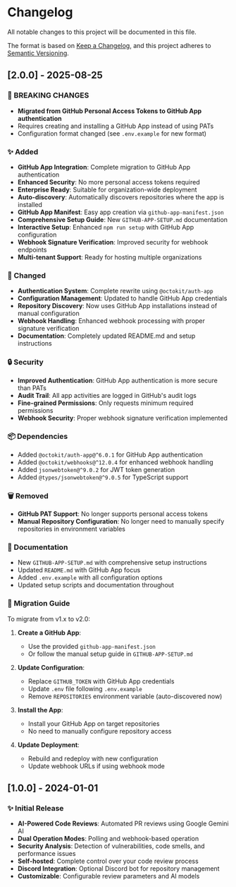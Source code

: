 # Changelog

All notable changes to this project will be documented in this file.

The format is based on [Keep a Changelog](https://keepachangelog.com/en/1.0.0/),
and this project adheres to [Semantic Versioning](https://semver.org/spec/v2.0.0.html).

## [2.0.0] - 2025-08-25

### 🔄 BREAKING CHANGES
- **Migrated from GitHub Personal Access Tokens to GitHub App authentication**
- Requires creating and installing a GitHub App instead of using PATs
- Configuration format changed (see `.env.example` for new format)

### ✨ Added
- **GitHub App Integration**: Complete migration to GitHub App authentication
- **Enhanced Security**: No more personal access tokens required
- **Enterprise Ready**: Suitable for organization-wide deployment
- **Auto-discovery**: Automatically discovers repositories where the app is installed
- **GitHub App Manifest**: Easy app creation via `github-app-manifest.json`
- **Comprehensive Setup Guide**: New `GITHUB-APP-SETUP.md` documentation
- **Interactive Setup**: Enhanced `npm run setup` with GitHub App configuration
- **Webhook Signature Verification**: Improved security for webhook endpoints
- **Multi-tenant Support**: Ready for hosting multiple organizations

### 🔧 Changed
- **Authentication System**: Complete rewrite using `@octokit/auth-app`
- **Configuration Management**: Updated to handle GitHub App credentials
- **Repository Discovery**: Now uses GitHub App installations instead of manual configuration
- **Webhook Handling**: Enhanced webhook processing with proper signature verification
- **Documentation**: Completely updated README.md and setup instructions

### 🔒 Security
- **Improved Authentication**: GitHub App authentication is more secure than PATs
- **Audit Trail**: All app activities are logged in GitHub's audit logs
- **Fine-grained Permissions**: Only requests minimum required permissions
- **Webhook Security**: Proper webhook signature verification implemented

### 📦 Dependencies
- Added `@octokit/auth-app@^6.0.1` for GitHub App authentication
- Added `@octokit/webhooks@^12.0.4` for enhanced webhook handling
- Added `jsonwebtoken@^9.0.2` for JWT token generation
- Added `@types/jsonwebtoken@^9.0.5` for TypeScript support

### 🗑️ Removed
- **GitHub PAT Support**: No longer supports personal access tokens
- **Manual Repository Configuration**: No longer need to manually specify repositories in environment variables

### 📖 Documentation
- New `GITHUB-APP-SETUP.md` with comprehensive setup instructions
- Updated `README.md` with GitHub App focus
- Added `.env.example` with all configuration options
- Updated setup scripts and documentation throughout

### 🔄 Migration Guide
To migrate from v1.x to v2.0:

1. **Create a GitHub App**:
   - Use the provided `github-app-manifest.json`
   - Or follow the manual setup guide in `GITHUB-APP-SETUP.md`

2. **Update Configuration**:
   - Replace `GITHUB_TOKEN` with GitHub App credentials
   - Update `.env` file following `.env.example`
   - Remove `REPOSITORIES` environment variable (auto-discovered now)

3. **Install the App**:
   - Install your GitHub App on target repositories
   - No need to manually configure repository access

4. **Update Deployment**:
   - Rebuild and redeploy with new configuration
   - Update webhook URLs if using webhook mode

## [1.0.0] - 2024-01-01

### ✨ Initial Release
- **AI-Powered Code Reviews**: Automated PR reviews using Google Gemini AI
- **Dual Operation Modes**: Polling and webhook-based operation
- **Security Analysis**: Detection of vulnerabilities, code smells, and performance issues
- **Self-hosted**: Complete control over your code review process
- **Discord Integration**: Optional Discord bot for repository management
- **Customizable**: Configurable review parameters and AI models
